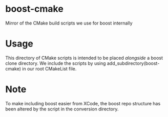 # boost-cmake
Mirror of the CMake build scripts we use for boost internally

# Usage
This directory of CMake scripts is intended to be placed *alongside* a boost clone directory. We include the scripts by using add_subdirectory(boost-cmake) in our root CMakeList file.

# Note
To make including boost easier from XCode, the boost repo structure has been altered by the script in the conversion directory.

